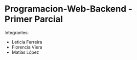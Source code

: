 # Programacion-Web-Backend - Primer Parcial
Integrantes:
- Leticia Ferreira
- Florencia Viera
- Matías López
